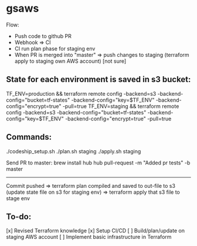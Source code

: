 # gsaws

Flow:
* Push code to github PR
* Webhook => CI
* CI run plan phase for staging env
* When PR is merged into "master" => push changes to staging (terraform apply to staging own AWS account) [not sure]


State for each environment is saved in s3 bucket:
-------------------------------------------------
TF_ENV=production && terraform remote config -backend=s3 -backend-config="bucket=tf-states" -backend-config="key=$TF_ENV" -backend-config="encrypt=true" -pull=true
TF_ENV=staging && terraform remote config -backend=s3 -backend-config="bucket=tf-states" -backend-config="key=$TF_ENV" -backend-config="encrypt=true" -pull=true


Commands:
---------
./codeship_setup.sh
./plan.sh staging
./apply.sh staging

Send PR to master:
brew install hub
hub pull-request -m "Added pr tests" -b master

---

Commit pushed => terraform plan compiled and saved to out-file to s3 (update state file on s3 for staging env) =>
terraform apply that s3 file to stage env

To-do:
------
[x] Revised Terraform knowledge
[x] Setup CI/CD
[ ] Build/plan/update on staging AWS account
[ ] Implement basic infrastructure in Terraform